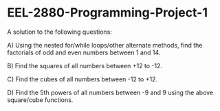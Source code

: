 # EEL-2880-Programming-Project-1
A solution to the following questions: 

  A) Using the nested for/while loops/other alternate methods, find the factorials of odd and even numbers between 1 and 14. 
  
  B) Find the squares of all numbers between +12 to -12. 
  
  C) Find the cubes of all numbers between -12 to +12. 
  
  D) Find the 5th powers of all numbers between -9 and 9 using the above square/cube functions.
